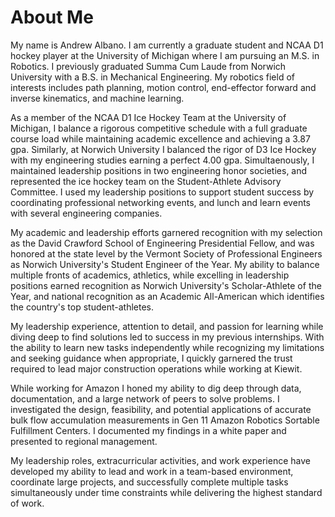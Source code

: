 # About Me
My name is Andrew Albano. I am currently a graduate student and NCAA D1 hockey player at the University of Michigan where I am pursuing an M.S. in Robotics. I previously graduated Summa Cum Laude from Norwich University with a B.S. in Mechanical Engineering. My robotics field of interests includes path planning, motion control, end-effector forward and inverse kinematics, and machine learning.

As a member of the NCAA D1 Ice Hockey Team at the University of Michigan, I balance a rigorous competitive schedule with a full graduate course load while maintaining academic excellence and achieving a 3.87 gpa. Similarly, at Norwich University I balanced the rigor of D3 Ice Hockey with my engineering studies earning a perfect 4.00 gpa. Simultaenously, I maintained leadership positions in two engineering honor societies, and represented the ice hockey team on the Student-Athlete Advisory Committee. I used my leadership positions to support student success by coordinating professional networking events, and lunch and learn events with several engineering companies.

My academic and leadership efforts garnered recognition with my selection as the David Crawford School of Engineering Presidential Fellow, and was honored at the state level by the Vermont Society of Professional Engineers as Norwich University's Student Engineer of the Year. My ability to balance multiple fronts of academics, athletics, while excelling in leadership positions earned recognition as Norwich University's Scholar-Athlete of the Year, and national recognition as an Academic All-American which identifies the country's top student-athletes.

My leadership experience, attention to detail, and passion for learning while diving deep to find solutions led to success in my previous internships. With the ability to learn new tasks independently while recognizing my limitations and seeking guidance when appropriate, I quickly garnered the trust required to lead major construction operations while working at Kiewit. 

While working for Amazon I honed my ability to dig deep through data, documentation, and a large network of peers to solve problems. I investigated the design, feasibility, and potential applications of accurate bulk flow accumulation measurements in Gen 11 Amazon Robotics Sortable
Fulfillment Centers. I documented my findings in a white paper and presented to regional management.

My leadership roles, extracurricular activities, and work experience have developed my ability to lead and work in a team-based environment, coordinate large projects, and successfully complete multiple tasks simultaneously under time constraints while delivering the highest standard of work. 


